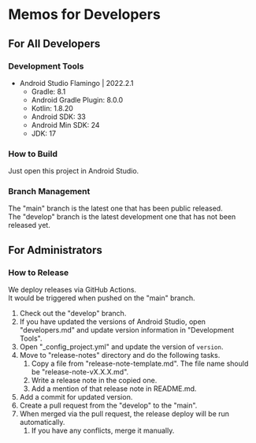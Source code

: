 # Memos for Developers

## For All Developers

### Development Tools

* Android Studio Flamingo &#124; 2022.2.1
  * Gradle: 8.1
  * Android Gradle Plugin: 8.0.0
  * Kotlin: 1.8.20
  * Android SDK: 33
  * Android Min SDK: 24
  * JDK: 17

### How to Build

Just open this project in Android Studio.  

### Branch Management

The "main" branch is the latest one that has been public released.  
The "develop" branch is the latest development one that has not been released yet.

## For Administrators

### How to Release

We deploy releases via GitHub Actions.  
It would be triggered when pushed on the "main" branch.

1. Check out the "develop" branch.
2. If you have updated the versions of Android Studio, open "developers.md" and update version information in "Development Tools".
3. Open "_config_project.yml" and update the version of `version`.
4. Move to "release-notes" directory and do the following tasks.
   1. Copy a file from "release-note-template.md". The file name should be "release-note-vX.X.X.md".
   2. Write a release note in the copied one.
   3. Add a mention of that release note in README.md.
5. Add a commit for updated version.
6. Create a pull request from the "develop" to the "main".
7. When merged via the pull request, the release deploy will be run automatically.
    1. If you have any conflicts, merge it manually.
